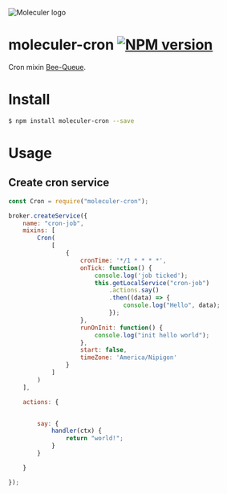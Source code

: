![Moleculer logo](http://moleculer.services/images/banner.png)

# moleculer-cron [![NPM version](https://img.shields.io/npm/v/moleculer-bee-queue.svg)](https://www.npmjs.com/package/moleculer-cron)

Cron mixin [Bee-Queue](https://github.com/kelektiv/node-cron).

# Install

```bash
$ npm install moleculer-cron --save
```

# Usage

## Create cron service
```js
const Cron = require("moleculer-cron");

broker.createService({
    name: "cron-job",
    mixins: [
        Cron(
            [
                {
                    cronTime: '*/1 * * * *',
                    onTick: function() {
                        console.log('job ticked');
                        this.getLocalService("cron-job")
                            .actions.say()
                            .then((data) => {
                                console.log("Hello", data);
                            });
                    },
                    runOnInit: function() {
                        console.log("init hello world");
                    },
                    start: false,
                    timeZone: 'America/Nipigon'
                }
            ]
        )
    ],

    actions: {


        say: {
            handler(ctx) {
                return "world!";
            }
        }

    }

});
```


